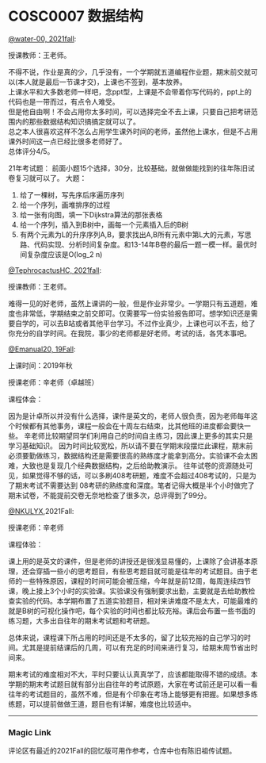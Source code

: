 
# COSC0007 数据结构

[@water-00, 2021fall](https://github.com/water-00):

授课教师：王老师。

不得不说，作业是真的少，几乎没有，一个学期就五道编程作业题，期末前交就可以(本人就是最后一节课才交)，上课也不签到，基本放养。\
上课水平和大多数老师一样吧，念ppt型，上课是不会带着你写代码的，ppt上的代码也是一带而过，有点令人难受。\
但是他自由啊！不会占用你太多时间，可以选择完全不去上课，只要自己把考研范围内的那些数据结构知识搞搞定就可以了。\
总之本人很喜欢这样不怎么占用学生课外时间的老师，虽然他上课水，但是不占用课外时间这一点已经比很多老师好了。\
总体评分4/5。

21年考试题：
前面小题15个选择，30分，比较基础，就做做能找到的往年陈旧试卷复习就可以了。
大题：

1. 给了一棵树，写先序后序遍历序列
2. 给一个序列，画堆排序的过程
3. 给一张有向图，填一下Dijkstra算法的那张表格
4. 给一个序列，插入到B树中，画每一个元素插入后的B树
5. 有两个元素为L的升序序列A,B，要求找出A,B所有元素中第L大的元素，写思路、代码实现、分析时间复杂度。和13-14年B卷的最后一题一模一样。最优时间复杂度应该是O(log_2 n)





[@TephrocactusHC, 2021fall](https://github.com/TephrocactusHC):

授课教师：王老师。

难得一见的好老师，虽然上课讲的一般，但是作业非常少。一学期只有五道题，难度也非常低，学期结束之前交即可。仅需要写一份实验报告即可。想学知识还是需要自学的，可以去B站或者其他平台学习。不过作业真少，上课也可以不去，给了你充分的自学时间。在我院，事少的老师都是好老师。考试的话，各凭本事吧。

[@Emanual20, 19Fall](https://github.com/Emanual20):

上课时间：2019年秋

授课老师：辛老师（卓越班）

课程体会：

因为是计卓所以并没有什么选择，课件是英文的，老师人很负责，因为老师每年这个时候都有其他事务，课程一般会在十周左右结束，比其他班的进度都会要快一些。
辛老师比较期望同学们利用自己的时间自主练习，因此课上更多的其实只是学习基础知识。
因为时间比较宽松，所以请不要在学期末段摆烂此课程，期末前必须要勤做练习，数据结构还是需要很高的熟练度才能拿到高分。实验课不会太困难，大致也是复现几个经典数据结构，之后给助教演示。
往年试卷的资源随处可见，如果觉得不够的话，可以多刷408考研题，难度不会超过408考试的，只是为了期末考试不需要达到
08考研的熟练度和深度。笔者记得大概是半个小时做完了期末试卷，不能提前交卷无奈地检查了很多次，总评得到了99分。



[@NKULYX](https://github.com/NKULYX),2021Fall:

授课老师：辛老师

课程体验：

课上用的是英文的课件，但是老师的讲授还是很浅显易懂的，上课除了会讲基本原理，还会穿插一些小的思考题目，有些思考题目就可能是往年的考试题目。由于老师的一些特殊原因，课程的时间可能会被压缩，今年就是前12周，每周连续四节课，晚上接上3个小时的实验课。实验课没有强制要求出勤，主要就是去给助教检查实验的代码。本学期布置了五道实验题目，相对来讲难度不是太大，可能最难的就是B树的可视化操作吧，每个实验的时间也都比较充裕。课后会布置一些书面的练习题，大多出自往年的期末考试题和考研题。

总体来说，课程课下所占用的时间还是不太多的，留了比较充裕的自己学习的时间。尤其是提前结课后的几周，可以有充足的时间来进行复习，给期末周节省出时间来。

期末考试的难度相对不大，平时只要认认真真学了，应该都能取得不错的成绩。本学期的期末考试题目就有部分出自往年的考试原题，大家在考试前还是可以看一看往年的考试题目的，虽然不难，但是有个印象在考场上能够更有把握。如果想多练练题，可以提前做做王道，题目也有详解，难度也比较适中。



---

### Magic Link

评论区有最近的2021Fall的回忆版可用作参考，仓库中也有陈旧祖传试题。

<!-- [2007-2014 data structures](https://github.com/Emanual20/Emanual20.github.io/tree/main/resources/grade-2/COSC0007/) -->